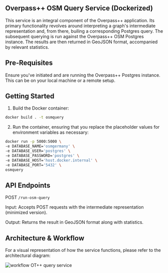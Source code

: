 ## Overpass++ OSM Query Service (Dockerized)

This service is an integral component of the Overpass++ application. Its primary functionality revolves around interpreting a graph's intermediate representation and, from there, builing a corresponding Postgres query. The subsequent querying is run against the Overpass++ OSM Postgres instance. The results are then returned in GeoJSON format, accompanied by relevant statistics.

## Pre-Requisites

Ensure you've initiated and are running the Overpass++ Postgres instance. This can be on your local machine or a remote setup.

## Getting Started

1. Build the Docker container:

```bash
docker build . -t osmquery
```
2. Run the container, ensuring that you replace the placeholder values for environment variables as necessary:

```bash
docker run -p 5000:5000 \
-e DATABASE_NAME='osmgermany' \
-e DATABASE_USER='postgres' \
-e DATABASE_PASSWORD='postgres' \
-e DATABASE_HOST='host.docker.internal' \
-e DATABASE_PORT='5432' \
osmquery
```

## API Endpoints
POST `/run-osm-query`

Input: Accepts POST requests with the intermediate representation (minimized version).

Output: Returns the result in GeoJSON format along with  statistics.

## Architecture & Workflow

For a visual representation of how the service functions, please refer to the architectural diagram:

![workflow OT++ query service](https://github.com/dw-innovation/kid2-ot-osm-api/assets/6747121/ad5fef02-6e6c-4a0d-97c4-03dfde833122)
